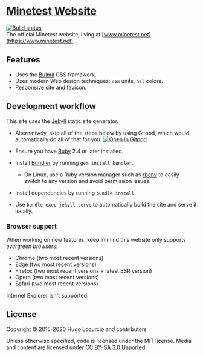 # [Minetest Website](https://www.minetest.net)

[![Build status](https://github.com/minetest/minetest.github.io/workflows/build/badge.svg)](https://github.com/minetest/minetest.github.io/actions)\
The official Minetest website, living at [www.minetest.net](https://www.minetest.net).

## Features

- Uses the [Bulma](https://bulma.io/) CSS framework.
- Uses modern Web design techniques: `rem` units, `hsl` colors.
- Responsive site and favicon.

## Development workflow

This site uses the [Jekyll](https://jekyllrb.com) static site generator.

- Alternatively, skip all of the steps below by using Gitpod, which would automatically do all of that for you: [![Open in Gitpod](https://gitpod.io/button/open-in-gitpod.svg)](https://gitpod.io/#https://github.com/minetest/minetest.github.io)

- Ensure you have [Ruby](https://www.ruby-lang.org/) 2.4 or later installed.
- Install [Bundler](https://bundler.io/) by running `gem install bundler`.
  - On Linux, use a Ruby version manager such as [rbenv](https://github.com/rbenv/rbenv)
    to easily switch to any version and avoid permission issues.
- Install dependencies by running `bundle install`.
- Use `bundle exec jekyll serve` to automatically build the site
  and serve it locally.

### Browser support

When working on new features, keep in mind this website only supports
*evergreen browsers*:

- Chrome (two most recent versions)
- Edge (two most recent versions)
- Firefox (two most recent versions + latest ESR version)
- Opera (two most recent versions)
- Safari (two most recent versions)

Internet Explorer isn't supported.

## License

Copyright © 2015-2020 Hugo Locurcio and contributors

Unless otherwise specified, code is licensed under the MIT license.
Media and content are licensed under
[CC BY-SA 3.0 Unported](https://creativecommons.org/licenses/by-sa/3.0/).
